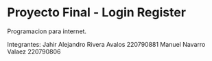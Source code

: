 # Proyecto Final - Login Register

Programacion para internet.

Integrantes:
Jahir Alejandro Rivera Avalos 220790881
Manuel Navarro Valaez 220790806
